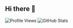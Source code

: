 ## Hi there 👋
![Profile Views](https://komarev.com/ghpvc/?username=annikaasinha&color=blue)
![GitHub Stats](https://github-readme-stats.vercel.app/api?username=annikaasinha&show_icons=true&theme=tokyonight)

<!--
**annikaasinha/annikaasinha** is a ✨ _special_ ✨ repository because its `README.md` (this file) appears on your GitHub profile.

Here are some ideas to get you started:

- 🔭 I’m currently working on ...
- 🌱 I’m currently learning ...
- 👯 I’m looking to collaborate on ...
- 🤔 I’m looking for help with ...
- 💬 Ask me about ...
- 📫 How to reach me: ...
- 😄 Pronouns: ...
- ⚡ Fun fact: ...
-->
